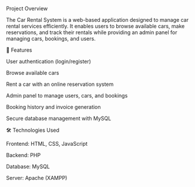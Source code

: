 Project Overview

The Car Rental System is a web-based application designed to manage car rental services efficiently. It enables users to browse available cars, make reservations, and track their rentals while providing an admin panel for managing cars, bookings, and users.

🚀 Features

User authentication (login/register)

Browse available cars

Rent a car with an online reservation system

Admin panel to manage users, cars, and bookings

Booking history and invoice generation

Secure database management with MySQL

🛠️ Technologies Used

Frontend: HTML, CSS, JavaScript

Backend: PHP

Database: MySQL

Server: Apache (XAMPP)